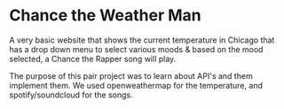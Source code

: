 # Chance the Weather Man

A very basic website that shows the current temperature in Chicago that has a drop down menu to select various moods & based on the mood selected, a Chance the Rapper song will play.

The purpose of this pair project was to learn about API's and them implement them. We used openweathermap for the temperature, and spotify/soundcloud for the songs.

